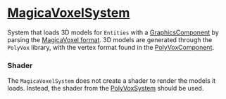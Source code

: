 # [MagicaVoxelSystem](MagicaVoxelSystem.hpp)

System that loads 3D models for `Entities` with a [GraphicsComponent](../../components/GraphicsComponent.md) by parsing the [MagicaVoxel format](https://github.com/ephtracy/voxel-model/blob/master/MagicaVoxel-file-format-vox.txt). 3D models are generated through the `PolyVox` library, with the vertex format found in the [PolyVoxComponent](../../components/PolyVoxComponent.md).

### Shader

The `MagicaVoxelSystem` does not create a shader to render the models it loads. Instead, the shader from the [PolyVoxSystem](PolyVoxSystem.md) should be used.
